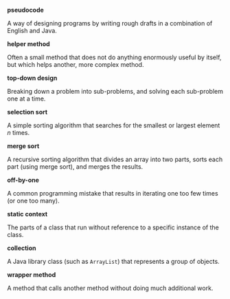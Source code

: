 **pseudocode**

A way of designing programs by writing rough drafts in a combination of English and Java.



**helper method**

Often a small method that does not do anything enormously useful by itself, but which helps another, more complex method.



**top-down design**

Breaking down a problem into sub-problems, and solving each sub-problem one at a time.



**selection sort**

A simple sorting algorithm that searches for the smallest or largest element $n$ times.



**merge sort**

A recursive sorting algorithm that divides an array into two parts, sorts each part (using merge sort), and merges the results.



**off-by-one**

A common programming mistake that results in iterating one too few times (or one too many).



**static context**

The parts of a class that run without reference to a specific instance of the class.



**collection**

A Java library class (such as `ArrayList`) that represents a group of objects.



**wrapper method**

A method that calls another method without doing much additional work.